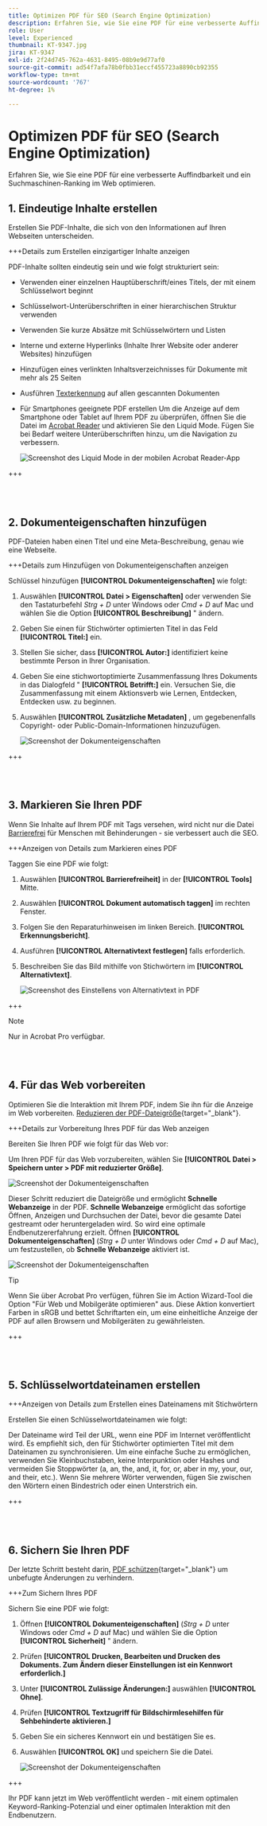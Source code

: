 ```yaml
---
title: Optimizen PDF für SEO (Search Engine Optimization)
description: Erfahren Sie, wie Sie eine PDF für eine verbesserte Auffindbarkeit und ein Suchmaschinen-Ranking im Web optimieren.
role: User
level: Experienced
thumbnail: KT-9347.jpg
jira: KT-9347
exl-id: 2f24d745-762a-4631-8495-08b9e9d77af0
source-git-commit: ad54f7afa78b0fbb31eccf455723a8890cb92355
workflow-type: tm+mt
source-wordcount: '767'
ht-degree: 1%

---
```


# Optimizen PDF für SEO (Search Engine Optimization)

Erfahren Sie, wie Sie eine PDF für eine verbesserte Auffindbarkeit und ein Suchmaschinen-Ranking im Web optimieren.

## 1. Eindeutige Inhalte erstellen

Erstellen Sie PDF-Inhalte, die sich von den Informationen auf Ihren Webseiten unterscheiden.

+++Details zum Erstellen einzigartiger Inhalte anzeigen

PDF-Inhalte sollten eindeutig sein und wie folgt strukturiert sein:

* Verwenden einer einzelnen Hauptüberschrift/eines Titels, der mit einem Schlüsselwort beginnt
* Schlüsselwort-Unterüberschriften in einer hierarchischen Struktur verwenden
* Verwenden Sie kurze Absätze mit Schlüsselwörtern und Listen
* Interne und externe Hyperlinks (Inhalte Ihrer Website oder anderer Websites) hinzufügen
* Hinzufügen eines verlinkten Inhaltsverzeichnisses für Dokumente mit mehr als 25 Seiten
* Ausführen [Texterkennung](https://experienceleague.adobe.com/docs/document-cloud-learn/acrobat-learning/getting-started/scan-and-ocr.html) auf allen gescannten Dokumenten
* Für Smartphones geeignete PDF erstellen Um die Anzeige auf dem Smartphone oder Tablet auf Ihrem PDF zu überprüfen, öffnen Sie die Datei im [Acrobat Reader](https://www.adobe.com/acrobat/mobile/acrobat-reader.html) und aktivieren Sie den Liquid Mode. Fügen Sie bei Bedarf weitere Unterüberschriften hinzu, um die Navigation zu verbessern.

  ![Screenshot des Liquid Mode in der mobilen Acrobat Reader-App](../assets/optimizeseo1.png)

+++

<br> 

## 2. Dokumenteigenschaften hinzufügen

PDF-Dateien haben einen Titel und eine Meta-Beschreibung, genau wie eine Webseite.

+++Details zum Hinzufügen von Dokumenteigenschaften anzeigen

Schlüssel hinzufügen **[!UICONTROL Dokumenteigenschaften]** wie folgt:

1. Auswählen **[!UICONTROL Datei > Eigenschaften]** oder verwenden Sie den Tastaturbefehl *Strg + D* unter Windows oder *Cmd + D* auf Mac und wählen Sie die Option **[!UICONTROL Beschreibung]** &quot; ändern.
1. Geben Sie einen für Stichwörter optimierten Titel in das Feld **[!UICONTROL Titel:]** ein.
1. Stellen Sie sicher, dass **[!UICONTROL Autor:]** identifiziert keine bestimmte Person in Ihrer Organisation.
1. Geben Sie eine stichwortoptimierte Zusammenfassung Ihres Dokuments in das Dialogfeld &quot; **[!UICONTROL Betrifft:]** ein.
Versuchen Sie, die Zusammenfassung mit einem Aktionsverb wie Lernen, Entdecken, Entdecken usw. zu beginnen.
1. Auswählen **[!UICONTROL Zusätzliche Metadaten]** , um gegebenenfalls Copyright- oder Public-Domain-Informationen hinzuzufügen.

   ![Screenshot der Dokumenteigenschaften](../assets/optimizeseo2.png)

+++

<br> 

## 3. Markieren Sie Ihren PDF

Wenn Sie Inhalte auf Ihrem PDF mit Tags versehen, wird nicht nur die Datei [Barrierefrei](https://experienceleague.adobe.com/docs/document-cloud-learn/acrobat-learning/advanced-tasks/accessibility.html) für Menschen mit Behinderungen - sie verbessert auch die SEO.

+++Anzeigen von Details zum Markieren eines PDF

Taggen Sie eine PDF wie folgt:

1. Auswählen **[!UICONTROL Barrierefreiheit]** in der **[!UICONTROL Tools]** Mitte.
1. Auswählen **[!UICONTROL Dokument automatisch taggen]** im rechten Fenster.
1. Folgen Sie den Reparaturhinweisen im linken Bereich. **[!UICONTROL Erkennungsbericht]**.
1. Ausführen **[!UICONTROL Alternativtext festlegen]** falls erforderlich.
1. Beschreiben Sie das Bild mithilfe von Stichwörtern im **[!UICONTROL Alternativtext]**.

   ![Screenshot des Einstellens von Alternativtext in PDF](../assets/optimizeseo3.png)

+++

>[!NOTE]
>
>Nur in Acrobat Pro verfügbar.

<br> 

## 4. Für das Web vorbereiten

Optimieren Sie die Interaktion mit Ihrem PDF, indem Sie ihn für die Anzeige im Web vorbereiten. [Reduzieren der PDF-Dateigröße](https://www.adobe.com/de/acrobat/online/compress-pdf.html){target="_blank"}.

+++Details zur Vorbereitung Ihres PDF für das Web anzeigen

Bereiten Sie Ihren PDF wie folgt für das Web vor:

Um Ihren PDF für das Web vorzubereiten, wählen Sie **[!UICONTROL Datei > Speichern unter > PDF mit reduzierter Größe]**.

![Screenshot der Dokumenteigenschaften](../assets/optimizeseo4.png)

Dieser Schritt reduziert die Dateigröße und ermöglicht **Schnelle Webanzeige** in der PDF. **Schnelle Webanzeige** ermöglicht das sofortige Öffnen, Anzeigen und Durchsuchen der Datei, bevor die gesamte Datei gestreamt oder heruntergeladen wird. So wird eine optimale Endbenutzererfahrung erzielt. Öffnen **[!UICONTROL Dokumenteigenschaften]** (*Strg + D* unter Windows oder *Cmd + D* auf Mac), um festzustellen, ob **Schnelle Webanzeige** aktiviert ist.

![Screenshot der Dokumenteigenschaften](../assets/optimizeseo5.png)

>[!TIP]
>
>Wenn Sie über Acrobat Pro verfügen, führen Sie im Action Wizard-Tool die Option &quot;Für Web und Mobilgeräte optimieren&quot; aus. Diese Aktion konvertiert Farben in sRGB und bettet Schriftarten ein, um eine einheitliche Anzeige der PDF auf allen Browsern und Mobilgeräten zu gewährleisten.

+++

<br> 

## 5. Schlüsselwortdateinamen erstellen

+++Anzeigen von Details zum Erstellen eines Dateinamens mit Stichwörtern

Erstellen Sie einen Schlüsselwortdateinamen wie folgt:

Der Dateiname wird Teil der URL, wenn eine PDF im Internet veröffentlicht wird. Es empfiehlt sich, den für Stichwörter optimierten Titel mit dem Dateinamen zu synchronisieren. Um eine einfache Suche zu ermöglichen, verwenden Sie Kleinbuchstaben, keine Interpunktion oder Hashes und vermeiden Sie Stoppwörter (a, an, the, and, it, for, or, aber in my, your, our, and their, etc.). Wenn Sie mehrere Wörter verwenden, fügen Sie zwischen den Wörtern einen Bindestrich oder einen Unterstrich ein.

+++

<br> 

## 6. Sichern Sie Ihren PDF

Der letzte Schritt besteht darin, [PDF schützen](https://www.adobe.com/de/acrobat/online/password-protect-pdf.html){target="_blank"} um unbefugte Änderungen zu verhindern.

+++Zum Sichern Ihres PDF

Sichern Sie eine PDF wie folgt:

1. Öffnen **[!UICONTROL Dokumenteigenschaften]** (*Strg + D* unter Windows oder *Cmd + D* auf Mac) und wählen Sie die Option **[!UICONTROL Sicherheit]** &quot; ändern.
1. Prüfen **[!UICONTROL Drucken, Bearbeiten und Drucken des Dokuments. Zum Ändern dieser Einstellungen ist ein Kennwort erforderlich.]**
1. Unter **[!UICONTROL Zulässige Änderungen:]** auswählen **[!UICONTROL Ohne]**.
1. Prüfen **[!UICONTROL Textzugriff für Bildschirmlesehilfen für Sehbehinderte aktivieren.]**
1. Geben Sie ein sicheres Kennwort ein und bestätigen Sie es.
1. Auswählen **[!UICONTROL OK]** und speichern Sie die Datei.

   ![Screenshot der Dokumenteigenschaften](../assets/optimizeseo6.png)

+++

Ihr PDF kann jetzt im Web veröffentlicht werden - mit einem optimalen Keyword-Ranking-Potenzial und einer optimalen Interaktion mit den Endbenutzern.
